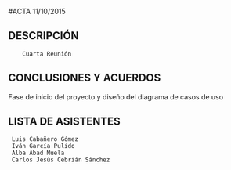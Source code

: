 #ACTA 11/10/2015
## DESCRIPCIÓN
     	Cuarta Reunión
## CONCLUSIONES Y ACUERDOS
Fase de inicio del proyecto y diseño del diagrama de casos de uso	
## LISTA DE ASISTENTES
     
     Luis Cabañero Gómez
     Iván García Pulido
     Alba Abad Muela
     Carlos Jesús Cebrián Sánchez
